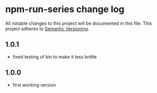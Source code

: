 # npm-run-series change log

All notable changes to this project will be documented in this file.
This project adheres to [Semantic Versioning](http://semver.org/).

## 1.0.1

- fixed testing of bin to make it less brittle

## 1.0.0

- first working version
